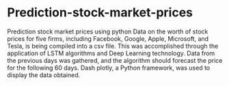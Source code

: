 # Prediction-stock-market-prices
Prediction stock market prices using python
Data on the worth of stock prices for five firms, including Facebook, Google, Apple, Microsoft, and Tesla, is being compiled into a csv file. This was accomplished through the application of LSTM algorithms and Deep Learning technology. Data from the previous days was gathered, and the algorithm should forecast the price for the following 60 days. Dash plotly, a Python framework, was used to display the data obtained.
